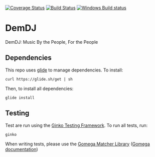 [![Coverage Status](https://coveralls.io/repos/github/kevinjpickard/DemDJ/badge.svg?branch=master)](https://coveralls.io/github/kevinjpickard/DemDJ?branch=master)
[![Build Status](https://travis-ci.org/kevinjpickard/DemDJ.svg?branch=master)](https://travis-ci.org/kevinjpickard/DemDJ)
[![Windows Build status](https://ci.appveyor.com/api/projects/status/5grajhscy718wc02?svg=true)](https://ci.appveyor.com/project/kevinjpickard/demdj)
# DemDJ
DemDJ: Music By the People, For the People

## Dependencies
This repo uses [glide](https://github.com/Masterminds/glide) to manage dependencies. To install:
```
curl https://glide.sh/get | sh
```
Then, to install all dependencies:
```
glide install
```

## Testing
Test are run using the [Ginko Testing Framework](https://github.com/onsi/ginkgo). To run all tests, run:
```
ginko
```
When writing tests, please use the [Gomega Matcher Library](https://github.com/onsi/gomega) ([Gomega documentation](http://onsi.github.io/gomega/#provided-matchers))

